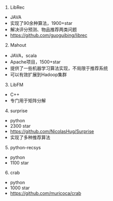1. LibRec
- JAVA
- 实现了90余种算法，1900+star
- 解决评分预测、物品推荐两类问题
- https://github.com/guoguibing/librec

2. Mahout
- JAVA，scala
- Apache项目，1500+star
- 提供了一些机器学习算法实现，不局限于推荐系统
- 可以有效扩展到Hadoop集群

3. LibFM
- C++
- 专门用于矩阵分解

4. surprise
- python
- 2300 star
- https://github.com/NicolasHug/Surprise
- 实现了多种推荐算法

5. python-recsys
- python
- 1100 star


6. crab
- python
- 1000 star
- https://github.com/muricoca/crab

